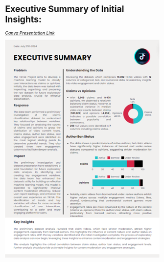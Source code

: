 # Executive Summary of Initial Insights:

[*Canva Presentation Link*](https://www.canva.com/design/DAGMDAe1zbM/kuAsDPI0ZO81mV-sPrDGag/view?utm_content=DAGMDAe1zbM&utm_campaign=designshare&utm_medium=link&utm_source=editor)

![Canva Executive Summary](Images/Canva_Executive_Summary_1.png)

